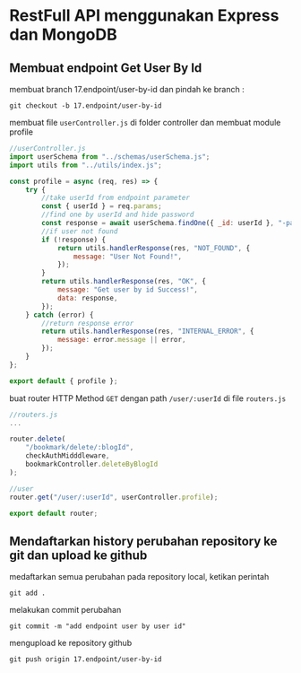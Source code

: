 # RestFull API menggunakan Express dan MongoDB

## Membuat endpoint Get User By Id

membuat branch 17.endpoint/user-by-id dan pindah ke branch :

```console
git checkout -b 17.endpoint/user-by-id
```

membuat file `userController.js` di folder controller dan membuat module profile

```js
//userController.js
import userSchema from "../schemas/userSchema.js";
import utils from "../utils/index.js";

const profile = async (req, res) => {
    try {
        //take userId from endpoint parameter
        const { userId } = req.params;
        //find one by userId and hide password
        const response = await userSchema.findOne({ _id: userId }, "-password");
        //if user not found
        if (!response) {
            return utils.handlerResponse(res, "NOT_FOUND", {
                message: "User Not Found!",
            });
        }
        return utils.handlerResponse(res, "OK", {
            message: "Get user by id Success!",
            data: response,
        });
    } catch (error) {
        //return response error
        return utils.handlerResponse(res, "INTERNAL_ERROR", {
            message: error.message || error,
        });
    }
};

export default { profile };
```

buat router HTTP Method `GET` dengan path `/user/:userId` di file `routers.js`

```js
//routers.js
...

router.delete(
    "/bookmark/delete/:blogId",
    checkAuthMidddleware,
    bookmarkController.deleteByBlogId
);

//user
router.get("/user/:userId", userController.profile);

export default router;

```

## Mendaftarkan history perubahan repository ke git dan upload ke github

medaftarkan semua perubahan pada repository local, ketikan perintah

```console
git add .
```

melakukan commit perubahan

```console
git commit -m "add endpoint user by user id"
```

mengupload ke repository github

```console
git push origin 17.endpoint/user-by-id
```
